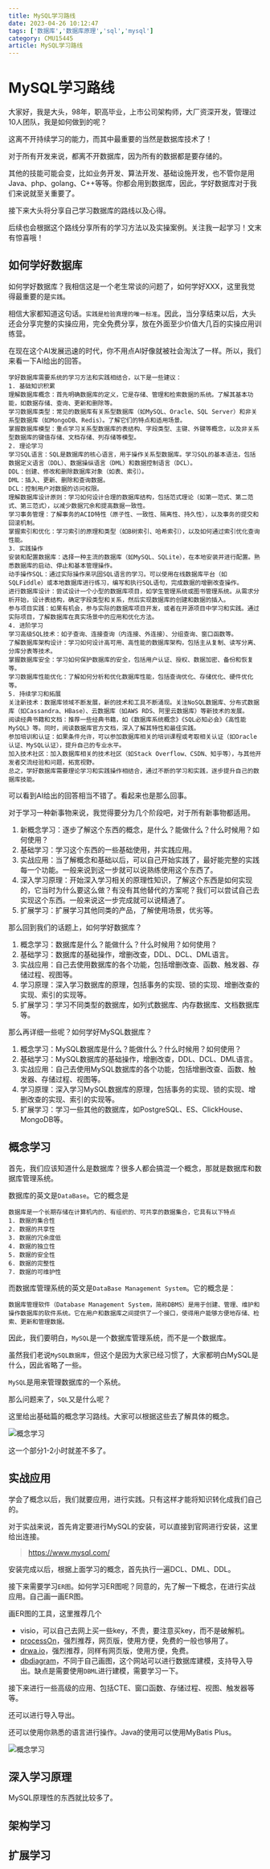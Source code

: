 ```yaml
---
title: MySQL学习路线
date: 2023-04-26 10:12:47
tags: ['数据库','数据库原理','sql','mysql']
category: CMU15445
article: MySQL学习路线
---
```


# MySQL学习路线

大家好，我是大头，98年，职高毕业，上市公司架构师，大厂资深开发，管理过10人团队，我是如何做到的呢？

这离不开持续学习的能力，而其中最重要的当然是数据库技术了！

对于所有开发来说，都离不开数据库，因为所有的数据都是要存储的。

其他的技能可能会变，比如业务开发、算法开发、基础设施开发，也不管你是用Java、php、golang、C++等等。你都会用到数据库，因此，学好数据库对于我们来说就至关重要了。

接下来大头将分享自己学习数据库的路线以及心得。

后续也会根据这个路线分享所有的学习方法以及实操案例。关注我一起学习！文末有惊喜哦！

## 如何学好数据库

如何学好数据库？我相信这是一个老生常谈的问题了，如何学好XXX，这里我觉得最重要的是`实践`。

相信大家都知道这句话。`实践是检验真理的唯一标准`。因此，当分享结束以后，大头还会分享完整的实操应用，完全免费分享，放在外面至少价值大几百的实操应用训练营。

在现在这个AI发展迅速的时代，你不用点AI好像就被社会淘汰了一样。所以，我们来看一下AI给出的回答。

```
学好数据库需要系统的学习方法和实践相结合，以下是一些建议：
1. 基础知识积累
理解数据库概念：首先明确数据库的定义，它是存储、管理和检索数据的系统。了解其基本功能，如数据存储、查询、更新和删除等。
学习数据库类型：常见的数据库有关系型数据库（如MySQL、Oracle、SQL Server）和非关系型数据库（如MongoDB、Redis）。了解它们的特点和适用场景。
掌握数据库模型：重点学习关系型数据库的表结构、字段类型、主键、外键等概念，以及非关系型数据库的键值存储、文档存储、列存储等模型。
2. 理论学习
学习SQL语言：SQL是数据库的核心语言，用于操作关系型数据库。学习SQL的基本语法，包括数据定义语言（DDL）、数据操纵语言（DML）和数据控制语言（DCL）。
DDL：创建、修改和删除数据库对象（如表、索引）。
DML：插入、更新、删除和查询数据。
DCL：控制用户对数据的访问权限。
理解数据库设计原则：学习如何设计合理的数据库结构，包括范式理论（如第一范式、第二范式、第三范式），以减少数据冗余和提高数据一致性。
学习事务管理：了解事务的ACID特性（原子性、一致性、隔离性、持久性），以及事务的提交和回滚机制。
掌握索引和优化：学习索引的原理和类型（如B树索引、哈希索引），以及如何通过索引优化查询性能。
3. 实践操作
安装和配置数据库：选择一种主流的数据库（如MySQL、SQLite），在本地安装并进行配置。熟悉数据库的启动、停止和基本管理操作。
动手操作SQL：通过实际操作来巩固SQL语言的学习。可以使用在线数据库平台（如SQLFiddle）或本地数据库进行练习，编写和执行SQL语句，完成数据的增删改查操作。
进行数据库设计：尝试设计一个小型的数据库项目，如学生管理系统或图书管理系统。从需求分析开始，设计表结构，确定字段类型和关系，然后实现数据库的创建和数据的插入。
参与项目实践：如果有机会，参与实际的数据库项目开发，或者在开源项目中学习和实践。通过实际项目，了解数据库在真实场景中的应用和优化方法。
4. 进阶学习
学习高级SQL技术：如子查询、连接查询（内连接、外连接）、分组查询、窗口函数等。
了解数据库架构设计：学习如何设计高可用、高性能的数据库架构，包括主从复制、读写分离、分库分表等技术。
掌握数据库安全：学习如何保护数据库的安全，包括用户认证、授权、数据加密、备份和恢复等。
学习数据库性能优化：了解如何分析和优化数据库性能，包括查询优化、存储优化、硬件优化等。
5. 持续学习和拓展
关注新技术：数据库领域不断发展，新的技术和工具不断涌现。关注NoSQL数据库、分布式数据库（如Cassandra、HBase）、云数据库（如AWS RDS、阿里云数据库）等新技术的发展。
阅读经典书籍和文档：推荐一些经典书籍，如《数据库系统概念》《SQL必知必会》《高性能MySQL》等。同时，阅读数据库官方文档，深入了解其特性和最佳实践。
参加培训和认证：如果条件允许，可以参加数据库相关的培训课程或考取相关认证（如Oracle认证、MySQL认证），提升自己的专业水平。
加入技术社区：加入数据库相关的技术社区（如Stack Overflow、CSDN、知乎等），与其他开发者交流经验和问题，拓宽视野。
总之，学好数据库需要理论学习和实践操作相结合，通过不断的学习和实践，逐步提升自己的数据库技能。
```

可以看到AI给出的回答相当不错了。看起来也是那么回事。

对于学习一种新事物来说，我觉得要分为几个阶段吧，对于所有新事物都适用。
1. 新概念学习：逐步了解这个东西的概念，是什么？能做什么？什么时候用？如何使用？
2. 基础学习：学习这个东西的一些基础使用，并实践应用。
3. 实战应用：当了解概念和基础以后，可以自己开始实践了，最好能完整的实践每一个功能。一般来说到这一步就可以说熟练使用这个东西了。
4. 深入学习原理：开始深入学习相关的原理性知识，了解这个东西是如何实现的，它当时为什么要这么做？有没有其他替代的方案呢？我们可以尝试自己去实现这个东西。一般来说这一步完成就可以说精通了。
5. 扩展学习：扩展学习其他同类的产品，了解使用场景，优劣等。

那么回到我们的话题上，如何学好数据库？
1. 概念学习：数据库是什么？能做什么？什么时候用？如何使用？
2. 基础学习：数据库的基础操作，增删改查，DDL、DCL、DML语言。
3. 实战应用：自己去使用数据库的各个功能，包括增删改查、函数、触发器、存储过程、视图等。
4. 学习原理：深入学习数据库的原理，包括事务的实现、锁的实现、增删改查的实现、索引的实现等。
5. 扩展学习：学习不同类型的数据库，如列式数据库、内存数据库、文档数据库等。

那么再详细一些呢？如何学好MySQL数据库？
1. 概念学习：MySQL数据库是什么？能做什么？什么时候用？如何使用？
2. 基础学习：MySQL数据库的基础操作，增删改查，DDL、DCL、DML语言。
3. 实战应用：自己去使用MySQL数据库的各个功能，包括增删改查、函数、触发器、存储过程、视图等。
4. 学习原理：深入学习MySQL数据库的原理，包括事务的实现、锁的实现、增删改查的实现、索引的实现等。
5. 扩展学习：学习一些其他的数据库，如PostgreSQL、ES、ClickHouse、MongoDB等。

## 概念学习

首先，我们应该知道什么是数据库？很多人都会搞混一个概念，那就是数据库和数据库管理系统。

数据库的英文是`DataBase`。它的概念是
```
数据库是一个长期存储在计算机内的、有组织的、可共享的数据集合，它具有以下特点
1. 数据的集合性
2. 数据的共享性
3. 数据的冗余度低
4. 数据的独立性
5. 数据的安全性
6. 数据的完整性
7. 数据的可维护性
```

而数据库管理系统的英文是`DataBase Management System`。它的概念是：

```
数据库管理软件（Database Management System，简称DBMS）是用于创建、管理、维护和操作数据库的软件系统。它在用户和数据库之间提供了一个接口，使得用户能够方便地存储、检索、更新和管理数据。
```

因此，我们要明白，`MySQL`是一个数据库管理系统，而不是一个数据库。

虽然我们老说`MySQL数据库`，但这个是因为大家已经习惯了，大家都明白MySQL是什么，因此省略了一些。

`MySQL`是用来管理数据库的一个系统。

那么问题来了，`SQL`又是什么呢？

这里给出基础篇的概念学习路线。大家可以根据这些去了解具体的概念。

![概念学习](../images/mysql/mysql1-1.png)

这一个部分1-2小时就差不多了。

## 实战应用

学会了概念以后，我们就要应用，进行实践。只有这样才能将知识转化成我们自己的。

对于实战来说，首先肯定要进行MySQL的安装，可以直接到官网进行安装，这里给出连接。
> https://www.mysql.com/

安装完成以后，根据上面学习的概念，首先执行一遍DCL、DML、DDL。

接下来需要学习`ER图`。如何学习ER图呢？同意的，先了解一下概念，在进行实战应用。自己画一画ER图。

画ER图的工具，这里推荐几个
- visio，可以自己去网上买一些key，不贵，要注意买key，而不是破解机。
- [processOn](https://www.processon.com/)，强烈推荐，网页版，使用方便，免费的一般也够用了。
- [drwa.io](https://app.diagrams.net/)，强烈推荐，同样有网页版，使用方便，免费。
- [dbdiagram](https://dbdiagram.io/)，不同于自己画图，这个网站可以进行数据库建模，支持导入导出。缺点是需要使用`DBML`进行建模，需要学习一下。

接下来进行一些高级的应用、包括CTE、窗口函数、存储过程、视图、触发器等等。

还可以进行导入导出。

还可以使用你熟悉的语言进行操作。Java的使用可以使用MyBatis Plus。

![概念学习](../images/mysql/mysql1-2.png)

## 深入学习原理

MySQL原理性的东西就比较多了。

## 架构学习

## 扩展学习







